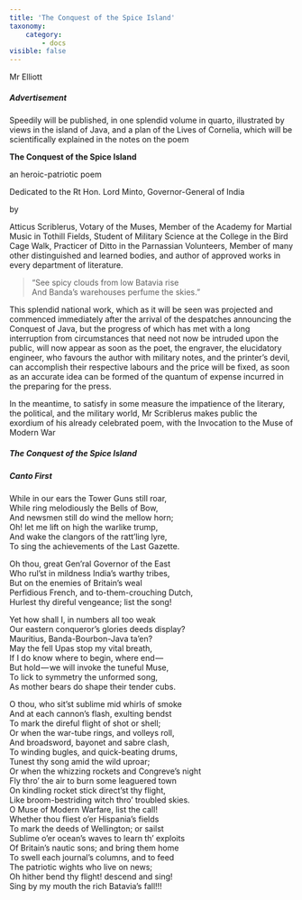 ```yaml
---
title: 'The Conquest of the Spice Island'
taxonomy:
    category:
        - docs
visible: false
---
```


<div class="author">Mr Elliott</div>

##### Advertisement

Speedily will be published, in one splendid volume in quarto, illustrated by views in the island of Java, and a plan of the Lives of Cornelia, which will be scientifically explained in the notes on the poem

<div class="center" markdown="1">

**The Conquest of the Spice Island**  

an heroic-patriotic poem  

Dedicated to the Rt Hon. Lord Minto, Governor-General of India

by 
</div>
Atticus Scriblerus, Votary of the Muses, Member of the Academy for Martial Music in Tothill Fields, Student of Military Science at the College in the Bird Cage Walk, Practicer of Ditto in the Parnassian Volunteers, Member of many other distinguished and learned bodies, and author of approved works in every department of literature.

> “See spicy clouds from low Batavia rise  
> And Banda’s warehouses perfume the skies.”  

This splendid national work, which as it will be seen was projected and commenced immediately after the arrival of the despatches announcing the Conquest of Java, but the progress of which has met with a long interruption from circumstances that need not now be intruded upon the public, will now appear as soon as the poet, the engraver, the elucidatory engineer, who favours the author with military notes, and the printer’s devil, can accomplish their respective labours and the price will be fixed, as soon as an accurate idea can be formed of the quantum of expense incurred in the preparing for the press.

In the meantime, to satisfy in some measure the impatience of the literary, the political, and the military world, Mr Scriblerus makes public the exordium of his already celebrated poem, with the Invocation to the Muse of Modern War

##### The Conquest of the Spice Island  

##### Canto First

While in our ears the Tower Guns still roar,  
While ring melodiously the Bells of Bow,  
And newsmen still do wind the mellow horn;  
Oh! let me lift on high the warlike trump,  
And wake the clangors of the ratt’ling lyre,  
To sing the achievements of the Last Gazette.  

Oh thou, great Gen’ral Governor of the East  
Who rul’st in mildness India’s warthy tribes,  
But on the enemies of Britain’s weal  
Perfidious French, and to-them-crouching Dutch,  
Hurlest thy direful vengeance; list the song!  

Yet how shall I, in numbers all too weak  
Our eastern conqueror’s glories deeds display?  
Mauritius, Banda-Bourbon-Java ta’en?  
May the fell Upas stop my vital breath,  
If I do know where to begin, where end —   
But hold — we will invoke the tuneful Muse,  
To lick to symmetry the unformed song,  
As mother bears do shape their tender cubs.  

O thou, who sit’st sublime mid whirls of smoke  
And at each cannon’s flash, exulting bendst  
To mark the direful flight of shot or shell;  
Or when the war-tube rings, and volleys roll,  
And broadsword, bayonet and sabre clash,  
To winding bugles, and quick-beating drums,  
Tunest thy song amid the wild uproar;  
Or when the whizzing rockets and Congreve’s night  
Fly thro’ the air to burn some leaguered town  
On kindling rocket stick direct’st thy flight,  
Like broom-bestriding witch thro’ troubled skies.  
O Muse of Modern Warfare, list the call!  
Whether thou fliest o’er Hispania’s fields  
To mark the deeds of Wellington; or sailst  
Sublime o’er ocean’s waves to learn th’ exploits  
Of Britain’s nautic sons; and bring them home  
To swell each journal’s columns, and to feed  
The patriotic wights who live on news;  
Oh hither bend thy flight! descend and sing!  
Sing by my mouth the rich Batavia’s fall!!!
